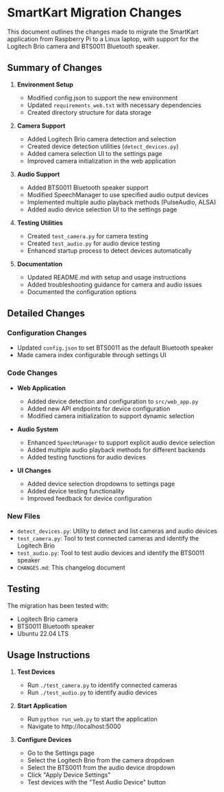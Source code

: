 # SmartKart Migration Changes

This document outlines the changes made to migrate the SmartKart application from Raspberry Pi to a Linux laptop, with support for the Logitech Brio camera and BTS0011 Bluetooth speaker.

## Summary of Changes

1. **Environment Setup**
   - Modified config.json to support the new environment
   - Updated `requirements_web.txt` with necessary dependencies
   - Created directory structure for data storage

2. **Camera Support**
   - Added Logitech Brio camera detection and selection
   - Created device detection utilities (`detect_devices.py`)
   - Added camera selection UI to the settings page
   - Improved camera initialization in the web application

3. **Audio Support**
   - Added BTS0011 Bluetooth speaker support
   - Modified SpeechManager to use specified audio output devices
   - Implemented multiple audio playback methods (PulseAudio, ALSA)
   - Added audio device selection UI to the settings page

4. **Testing Utilities**
   - Created `test_camera.py` for camera testing
   - Created `test_audio.py` for audio device testing
   - Enhanced startup process to detect devices automatically

5. **Documentation**
   - Updated README.md with setup and usage instructions
   - Added troubleshooting guidance for camera and audio issues
   - Documented the configuration options

## Detailed Changes

### Configuration Changes
- Updated `config.json` to set BTS0011 as the default Bluetooth speaker
- Made camera index configurable through settings UI

### Code Changes
- **Web Application**
  - Added device detection and configuration to `src/web_app.py`
  - Added new API endpoints for device configuration
  - Modified camera initialization to support dynamic selection

- **Audio System**
  - Enhanced `SpeechManager` to support explicit audio device selection
  - Added multiple audio playback methods for different backends
  - Added testing functions for audio devices

- **UI Changes**
  - Added device selection dropdowns to settings page
  - Added device testing functionality
  - Improved feedback for device configuration

### New Files
- `detect_devices.py`: Utility to detect and list cameras and audio devices
- `test_camera.py`: Tool to test connected cameras and identify the Logitech Brio
- `test_audio.py`: Tool to test audio devices and identify the BTS0011 speaker
- `CHANGES.md`: This changelog document

## Testing

The migration has been tested with:
- Logitech Brio camera
- BTS0011 Bluetooth speaker
- Ubuntu 22.04 LTS

## Usage Instructions

1. **Test Devices**
   - Run `./test_camera.py` to identify connected cameras
   - Run `./test_audio.py` to identify audio devices

2. **Start Application**
   - Run `python run_web.py` to start the application
   - Navigate to http://localhost:5000

3. **Configure Devices**
   - Go to the Settings page
   - Select the Logitech Brio from the camera dropdown
   - Select the BTS0011 from the audio device dropdown
   - Click "Apply Device Settings"
   - Test devices with the "Test Audio Device" button 